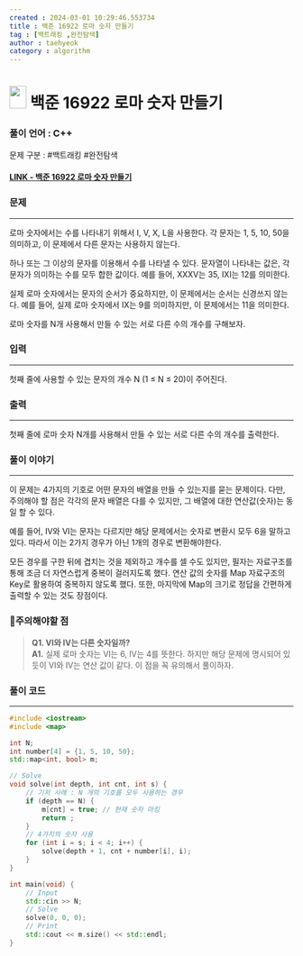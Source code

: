 ```yaml
---
created : 2024-03-01 10:29:46.553734
title : 백준 16922 로마 숫자 만들기
tag : [백트래킹 ,완전탐색]
author : taehyeok
category : algorithm
---
```

# <img src="https://d2gd6pc034wcta.cloudfront.net/tier/8.svg" width="30" height="40"> 백준 16922 로마 숫자 만들기


### 풀이 언어 : C++

문제 구분 : #백트래킹 #완전탐색
#### [LINK - 백준 16922 로마 숫자 만들기](https://www.acmicpc.net/problem/16922)

### 문제

<hr>


로마 숫자에서는 수를 나타내기 위해서 I, V, X, L을 사용한다. 각 문자는 1, 5, 10, 50을 의미하고, 이 문제에서 다른 문자는 사용하지 않는다.

하나 또는 그 이상의 문자를 이용해서 수를 나타낼 수 있다. 문자열이 나타내는 값은, 각 문자가 의미하는 수를 모두 합한 값이다. 예를 들어, XXXV는 35, IXI는 12를 의미한다.

실제 로마 숫자에서는 문자의 순서가 중요하지만, 이 문제에서는 순서는 신경쓰지 않는다. 예를 들어, 실제 로마 숫자에서 IX는 9를 의미하지만, 이 문제에서는 11을 의미한다.

로마 숫자를 N개 사용해서 만들 수 있는 서로 다른 수의 개수를 구해보자.

### 입력

<hr>


첫째 줄에 사용할 수 있는 문자의 개수 N (1 ≤ N ≤ 20)이 주어진다.
### 출력

<hr>


첫째 줄에 로마 숫자 N개를 사용해서 만들 수 있는 서로 다른 수의 개수를 출력한다.
### 풀이 이야기

<hr>


이 문제는 4가지의 기호로 어떤 문자의 배열을 만들 수 있는지를 묻는 문제이다. 다만, 주의해야 할 점은 각각의 문자 배열은 다를 수 있지만, 그 배열에 대한 연산값(숫자)는 동일 할 수 있다.

예를 들어, IV와 VI는 문자는 다르지만 해당 문제에서는 숫자로 변환시 모두 6을 말하고 있다. 따라서 이는 2가지 경우가 아닌 1개의 경우로 변환해야한다.

모든 경우를 구한 뒤에 겹치는 것을 제외하고 개수를 셀 수도 있지만, 필자는 자료구조를 통해 조금 더 자연스럽게 중복이 걸러지도록 했다. 연산 값의 숫자를 Map 자료구조의 Key로 활용하여 중복하지 않도록 했다. 또한, 마지막에 Map의 크기로 정답을 간편하게 출력할 수 있는 것도 장점이다.

### 🚨주의해야할 점
>**Q1. VI와 IV는 다른 숫자일까?**  
>**A1.** 실제 로마 숫자는 VI는 6, IV는 4를 뜻한다. 하지만 해당 문제에 명시되어 있듯이 VI와 IV는 연산 값이 같다. 이 점을 꼭 유의해서 풀이하자.


### 풀이 코드

<hr>


``` c++
#include <iostream>
#include <map>

int N;
int number[4] = {1, 5, 10, 50};
std::map<int, bool> m;

// Solve
void solve(int depth, int cnt, int s) {
    // 기저 사례 : N 개의 기호를 모두 사용하는 경우
    if (depth == N) {
        m[cnt] = true; // 현재 숫자 마킹
        return ;
    }
    // 4가지의 숫자 사용
    for (int i = s; i < 4; i++) {
        solve(depth + 1, cnt + number[i], i);
    }
}

int main(void) {
    // Input
    std::cin >> N;
    // Solve
    solve(0, 0, 0);
    // Print
    std::cout << m.size() << std::endl;
}
```
